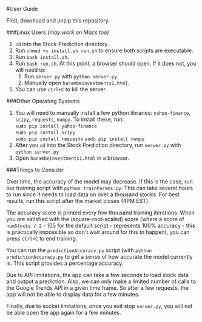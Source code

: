 #User Guide

First, download and unzip this repository.

###Linux Users *(may work on Macs too)*

1.  `cd` into the Stock Prediction directory.
2.  Run `chmod +x install.sh run.sh` to ensure both scripts are executable.
3.  Run `bash install.sh`.
4.  Run `bash run.sh`. At this point, a browser should open. If it does not,
    you will need to:
    1.  Run `server.py` with `python server.py`.
    2.  Manually open `harambeinvestments1.html`.
5. You can use `ctrl+C` to kill the server.

###Other Operating Systems

1. You will need to manually install a few python libraries: `yahoo-finance`,
    `scipy`, `requests`, `numpy`. To install these, run:  
    `sudo pip install yahoo-finance`  
    `sudo pip install scipy`  
    `sudo pip install requests`
    `sudo pip install numpy`  
2. After you `cd` into the Stock Prediction directory, run `server.py` with
    `python server.py`
3. Open `harambeinvestments1.html` in a browser.

###Things to Consider

Over time, the accuracy of the model may decrease. If this is the case, run our
training script with `python trainParams.py`. This can take several hours to run
since it needs to load data on over a thousand stocks. For best results, run this
script after the market closes (4PM EST).

The accuracy score is printed every few thousand training iterations. When you
are satisfied with the (square-root-scaled) score (where a score of `numStocks / 2` -
105 for the default script - represents 100% accuracy - this is practically
impossible so don't wait around for this to happen), you can press `ctrl+C` to
end training.

You can run the `predictionAccuracy.py` script (with `python predictionAccuracy.py`
to get a sense of how accurate the model currently is. This script provides a percentage
accuracy. 

Due to API limitations, the app can take a few seconds to load stock data and output
a prediction. Also, we can only make a limited number of calls to the Google Trends
API in a given time frame. So after a few requests, the app will not be able to
display data for a few minutes.

Finally, due to socket limitations, once you exit stop `server.py`,
you will not be able open the app again for a few minutes.
